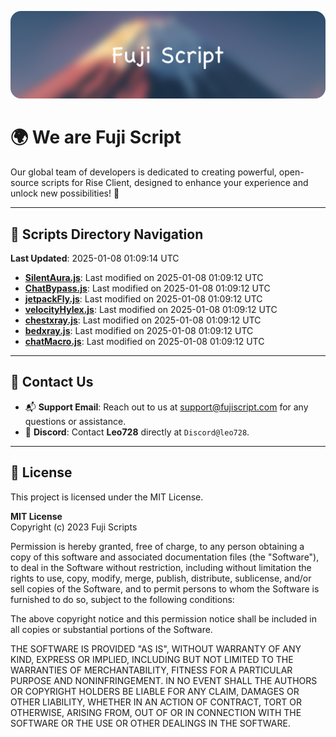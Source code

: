 ![Banner](.github/b.webp)

# 🌍 **We are Fuji Script**

Our global team of developers is dedicated to creating powerful, open-source scripts for Rise Client, designed to enhance your experience and unlock new possibilities! 🌟

---
<!-- SCRIPTS_NAVIGATION_START -->
## 📂 **Scripts Directory Navigation**

**Last Updated**: 2025-01-08 01:09:14 UTC

- **[SilentAura.js](scripts/SilentAura.js)**: Last modified on 2025-01-08 01:09:12 UTC
- **[ChatBypass.js](scripts/ChatBypass.js)**: Last modified on 2025-01-08 01:09:12 UTC
- **[jetpackFly.js](scripts/jetpackFly.js)**: Last modified on 2025-01-08 01:09:12 UTC
- **[velocityHylex.js](scripts/velocityHylex.js)**: Last modified on 2025-01-08 01:09:12 UTC
- **[chestxray.js](scripts/chestxray.js)**: Last modified on 2025-01-08 01:09:12 UTC
- **[bedxray.js](scripts/bedxray.js)**: Last modified on 2025-01-08 01:09:12 UTC
- **[chatMacro.js](scripts/chatMacro.js)**: Last modified on 2025-01-08 01:09:12 UTC

<!-- SCRIPTS_NAVIGATION_END -->

---

## 💬 **Contact Us**  
- 📬 **Support Email**: Reach out to us at [support@fujiscript.com](mailto:support@fujiscript.com) for any questions or assistance.  
- 💬 **Discord**: Contact **Leo728** directly at `Discord@leo728`.

---

## 📜 **License**

This project is licensed under the MIT License.  

**MIT License**  
Copyright (c) 2023 Fuji Scripts  

Permission is hereby granted, free of charge, to any person obtaining a copy of this software and associated documentation files (the "Software"), to deal in the Software without restriction, including without limitation the rights to use, copy, modify, merge, publish, distribute, sublicense, and/or sell copies of the Software, and to permit persons to whom the Software is furnished to do so, subject to the following conditions:  

The above copyright notice and this permission notice shall be included in all copies or substantial portions of the Software.  

THE SOFTWARE IS PROVIDED "AS IS", WITHOUT WARRANTY OF ANY KIND, EXPRESS OR IMPLIED, INCLUDING BUT NOT LIMITED TO THE WARRANTIES OF MERCHANTABILITY, FITNESS FOR A PARTICULAR PURPOSE AND NONINFRINGEMENT. IN NO EVENT SHALL THE AUTHORS OR COPYRIGHT HOLDERS BE LIABLE FOR ANY CLAIM, DAMAGES OR OTHER LIABILITY, WHETHER IN AN ACTION OF CONTRACT, TORT OR OTHERWISE, ARISING FROM, OUT OF OR IN CONNECTION WITH THE SOFTWARE OR THE USE OR OTHER DEALINGS IN THE SOFTWARE.  
